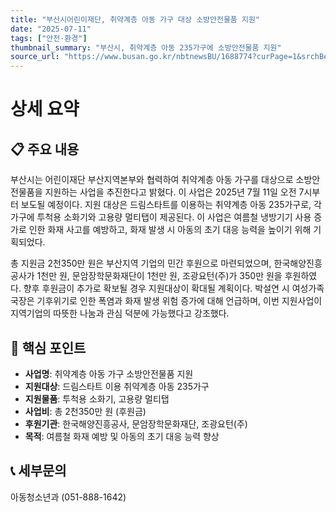 ```yaml
---
title: "부산시어린이재단, 취약계층 아동 가구 대상 소방안전물품 지원"
date: "2025-07-11"
tags: ["안전·환경"]
thumbnail_summary: "부산시, 취약계층 아동 235가구에 소방안전물품 지원"
source_url: "https://www.busan.go.kr/nbtnewsBU/1688774?curPage=1&srchBeginDt=&srchEndDt=&srchKey=&srchText="
---
```


# 상세 요약

## 📋 주요 내용
부산시는 어린이재단 부산지역본부와 협력하여 취약계층 아동 가구를 대상으로 소방안전물품을 지원하는 사업을 추진한다고 밝혔다. 이 사업은 2025년 7월 11일 오전 7시부터 보도될 예정이다. 지원 대상은 드림스타트를 이용하는 취약계층 아동 235가구로, 각 가구에 투척용 소화기와 고용량 멀티탭이 제공된다. 이 사업은 여름철 냉방기기 사용 증가로 인한 화재 사고를 예방하고, 화재 발생 시 아동의 초기 대응 능력을 높이기 위해 기획되었다.

총 지원금 2천350만 원은 부산지역 기업의 민간 후원으로 마련되었으며, 한국해양진흥공사가 1천만 원, 문암장학문화재단이 1천만 원, 조광요턴(주)가 350만 원을 후원하였다. 향후 후원금이 추가로 확보될 경우 지원대상이 확대될 계획이다. 박설연 시 여성가족국장은 기후위기로 인한 폭염과 화재 발생 위험 증가에 대해 언급하며, 이번 지원사업이 지역기업의 따뜻한 나눔과 관심 덕분에 가능했다고 강조했다.

## 🎯 핵심 포인트
- **사업명**: 취약계층 아동 가구 소방안전물품 지원
- **지원대상**: 드림스타트 이용 취약계층 아동 235가구
- **지원물품**: 투척용 소화기, 고용량 멀티탭
- **사업비**: 총 2천350만 원 (후원금)
- **후원기관**: 한국해양진흥공사, 문암장학문화재단, 조광요턴(주)
- **목적**: 여름철 화재 예방 및 아동의 초기 대응 능력 향상

## 📞 세부문의
아동청소년과 (051-888-1642)